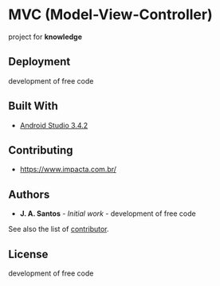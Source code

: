 ﻿


# MVC (Model-View-Controller)

project for **knowledge**

## Deployment

 development of free code

## Built With

* [Android Studio 3.4.2](https://developer.android.com/studio/) 

## Contributing

* https://www.impacta.com.br/

## Authors

* **J. A. Santos** - *Initial work* - development of free code

See also the list of [contributor](https://github.com/quanticheart).

## License
 development of free code
